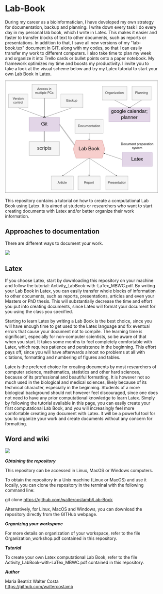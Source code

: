 # Lab-Book

During my career as a bioinformatician, I have developed my own strategy for documentation, backup and planning. I write down every task I do every day in my personal lab book, which I write in Latex. This makes it easier and faster to transfer blocks of text to other documents, such as reports or presentations. In addition to that, I save all new versions of my "lab-book.tex" document in GIT, along with my codes, so that I can easily transfer my work to different computers. I also take time to plan my week and organize it into Trello cards or bullet points onto a paper notebook. My framework optimizes my time and boosts my productivity. I invite you to take a look at the visual scheme below and try my Latex tutorial to start your own Lab Book in Latex.

<img border="0" src="https://github.com/waltercostamb/Lab-Book/blob/master/organization-framework.jpg?raw=true" width="600" />  

This repository contains a tutorial on how to create a computational Lab Book using Latex. It is aimed at students or researchers who want to start creating documents with Latex and/or better organize their work information.  

## Approaches to documentation

There are different ways to document your work. 

<img border="0" src="https://github.com/waltercostamb/Lab-Book/blob/master/lab-book_wiki.jpg?raw=true" width="600" />  

## Latex

If you choose Latex, start by downloading this repository on your machine and follow the tutorial: Activity_LabBook-with-LaTex_MBWC.pdf. By writing your Lab Book in Latex, you can easily transfer whole blocks of information to other documents, such as reports, presentations, articles and even your Masters or PhD thesis. This will substantially decrease the time and effort you put into creating documents, since Latex will format your document for you using the class you specified.

Starting to learn Latex by writing a Lab Book is the best choice, since you will have enough time to get used to the Latex language and fix eventual errors that cause your document not to compile. The learning time is significant, especially for non-computer scientists, so be aware of that when you start. It takes some months to feel completely comfortable with Latex, which requires patience and persistence in the beginning. This effort pays off, since you will have afterwards almost no problems at all with citations, formatting and numbering of figures and tables. 

Latex is the prefered choice for creating documents by most researchers of computer science, mathematics, statistics and other hard sciences, because of its professional and beautiful formatting. It is however not so much used in the biological and medical sciences, likely because of its technical character, especially in the beginning. Students of a more biological background should not however feel discouraged, since one does not need to have any prior computational knowledge to learn Latex. Simply by following the tutorial available in this page, you can easily create your first computational Lab Book, and you will increasingly feel more comfortable creating any document with Latex. It will be a powerful tool for you to organize your work and create documents without any concern for formatting. 

## Word and wiki

<img border="0" src="https://github.com/waltercostamb/Lab-Book/blob/master/lab-book_wiki.jpg?raw=true" width="600" />  

__***Obtaining the repository***__

This repository can be accessed in Linux, MacOS or Windows computers.

To obtain the repository in a Unix machine (Linux or MacOS) and use it locally, you can clone the repository in the terminal with the following command line:

git clone https://github.com/waltercostamb/Lab-Book

Alternatively, for Linux, MacOS and Windows, you can download the repository directly from the GITHub webpage. 

__***Organizing your workspace***__

For more details on organization of your workspace, refer to the file Organization_workshop.pdf contained in this repository.

__***Tutorial***__

To create your own Latex computational Lab Book, refer to the file Activity_LabBook-with-LaTex_MBWC.pdf contained in this repository.

__***Author***__

Maria Beatriz Walter Costa  
https://github.com/waltercostamb
